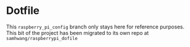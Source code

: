 # Dotfile

This `raspberry_pi_config` branch only stays here for reference purposes.
This bit of the project has been migrated to its own repo at
`samhwang/raspberrypi_dofile`
